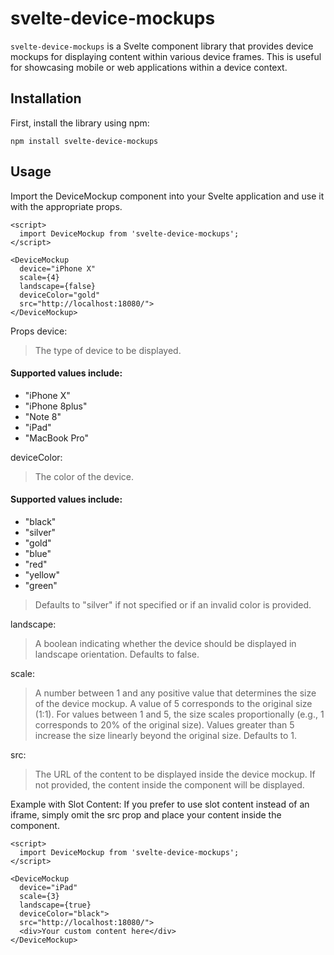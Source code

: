 # svelte-device-mockups

`svelte-device-mockups` is a Svelte component library that provides device mockups for displaying content within various device frames. This is useful for showcasing mobile or web applications within a device context.

## Installation

First, install the library using npm:
```
npm install svelte-device-mockups
```
## Usage
Import the DeviceMockup component into your Svelte application and use it with the appropriate props.

```
<script>
  import DeviceMockup from 'svelte-device-mockups';
</script>

<DeviceMockup 
  device="iPhone X" 
  scale={4} 
  landscape={false} 
  deviceColor="gold" 
  src="http://localhost:18080/">
</DeviceMockup>
```

Props device: 
> The type of device to be displayed. 

#### Supported values include:
 - "iPhone X"
 - "iPhone 8plus"
 - "Note 8"
 - "iPad"
 - "MacBook Pro"

deviceColor:
>The color of the device.

#### Supported values include:
 - "black"
 - "silver"
 - "gold"
 - "blue"
 - "red"
 - "yellow"
 - "green"
   
> Defaults to "silver" if not specified or if an invalid color is provided.

landscape:
>A boolean indicating whether the device should be displayed in landscape orientation. Defaults to false.

scale:
> A number between 1 and any positive value that determines the size of the device mockup. A value of 5 corresponds to the original size (1:1). For values between 1 and 5, the size scales proportionally (e.g., 1 corresponds to 20% of the original size). Values greater than 5 increase the size linearly beyond the original size. Defaults to 1.

src:
> The URL of the content to be displayed inside the device mockup. If not provided, the content inside the <DeviceMockup> component will be displayed.

Example with Slot Content:
If you prefer to use slot content instead of an iframe, simply omit the src prop and place your content inside the <DeviceMockup> component.

```
<script>
  import DeviceMockup from 'svelte-device-mockups';
</script>

<DeviceMockup 
  device="iPad" 
  scale={3} 
  landscape={true} 
  deviceColor="black">
  src="http://localhost:18080/">
  <div>Your custom content here</div>
</DeviceMockup>
```

